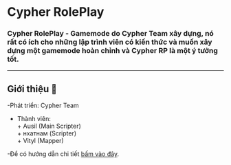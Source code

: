 # Cypher RolePlay

### Cypher RolePlay - Gamemode do Cypher Team xây dựng, nó rất có ích cho những lập trình viên có kiến thức và muốn xây dựng một gamemode hoàn chỉnh và Cypher RP là một ý tưởng tốt.

---
## Giới thiệu 📝
-Phát triển: Cypher Team<br />
- Thành viên: <br />
              + Ausil (Main Scripter)<br />
              + нхатнам (Scripter)<br />
              + Vityl (Mapper)<br />
              
-Để có hướng dẫn chi tiết [bấm vào đây](https://discord.gg/Z2jJMXmXzU).
